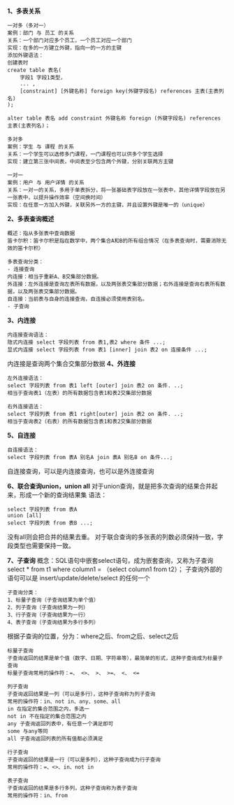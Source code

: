 **1、多表关系**
```
一对多（多对一）
案例：部门 与 员工 的关系
关系：一个部门对应多个员工，一个员工对应一个部门
实现：在多的一方建立外键，指向一的一方的主键
添加外键语法：
创建表时
create table 表名(
    字段1 字段1类型，
    ... ,
    [constraint] [外键名称] foreign key(外键字段名) references 主表(主表列名)
);

alter table 表名 add constraint 外键名称 foreign (外键字段名) references 主表(主表列名)；
```
```
多对多
案例：学生 与 课程 的关系
关系：一个学生可以选修多门课程，一门课程也可以供多个学生选择
实现：建立第三张中间表，中间表至少包含两个外键，分别关联两方主键
```

```
一对一
案例：用户 与 用户详情 的关系
关系：一对一的关系，多用于单表拆分，将一张基础表字段放在一张表中，其他详情字段放在另一张表中，以提升操作效率（空间换时间）
实现：在任意一方加入外键，关联另外一方的主键，并且设置外键是唯一的（unique）
```

**2、多表查询概述**
```
概述：指从多张表中查询数据
笛卡尔积：笛卡尔积是指在数学中，两个集合A和B的所有组合情况（在多表查询时，需要消除无效的笛卡尔积）
```
```
多表查询分类：
- 连接查询
内连接：相当于重新A、B交集部分数据。
外连接：左外连接是查询左表所有数据，以及两张表交集部分数据；右外连接是查询右表所有数据，以及两张表交集部分数据。
自连接：当前表与自身的连接查询，自连接必须使用表别名。
- 子查询
```
**3、内连接**
```
内连接查询语法：
隐式内连接 select 字段列表 from 表1,表2 where 条件 ...;
显式内连接 select 字段列表 from 表1 [inner] join 表2 on 连接条件 ...;
```
内连接是查询两个集合交集部分数据
**4、外连接**
```
左外连接语法：
select 字段列表 from 表1 left [outer] join 表2 on 条件. ..; 
相当于查询表1（左表）的所有数据包含表1和表2交集部分数据
```
```
右外连接语法：
select 字段列表 from 表1 right[outer] join 表2 on 条件. ..; 
相当于查询表2（右表）的所有数据包含表1和表2交集部分数据
```
**5、自连接**
```
自连接语法：
select 字段列表 from 表A 别名A join 表A 别名B on 条件...;
```
自连接查询，可以是内连接查询，也可以是外连接查询

**6、联合查询union，union all**
对于union查询，就是把多次查询的结果合并起来，形成一个新的查询结果集
语法：
```
select 字段列表 from 表A
union [all] 
select 字段列表 from 表B ...;
```
没有all则会把合并的结果去重。
对于联合查询的多张表的列数必须保持一致，字段类型也需要保持一致。

**7、子查询**
概念：SQL语句中嵌套select语句，成为嵌套查询，又称为子查询
select * from t1 where column1 = （select column1 from t2）；
子查询外部的语句可以是 insert/update/delete/select 的任何一个
```
子查询分类：
1、标量子查询（子查询结果为单个值）
2、列子查询（子查询结果为一列）
3、行子查询（子查询结果为一行）
4、表子查询（子查询结果为多行多列）
```
根据子查询的位置，分为：where之后、from之后、select之后
```
标量子查询
子查询返回的结果是单个值（数字、日期、字符串等），最简单的形式，这种子查询成为标量子查询
标量子查询常用的操作符：=、 <>、 >、 >=、 <、 <=
```
```
列子查询
子查询返回结果是一列（可以是多行），这种子查询称为列子查询
常用的操作符：in、not in、any、some、all
in 在指定的集合范围之内，多选一
not in 不在指定的集合范围之内
any 子查询返回列表中，有任意一个满足即可
some 与any等同
all 子查询返回列表的所有值都必须满足
```
```
行子查询
子查询返回的结果是一行（可以是多列），这种子查询成为行子查询
常用的操作符：=、<>、in、not in
```
```
表子查询
子查询返回的结果是多行多列，这种子查询称为表子查询
常用的操作符：in、from
```